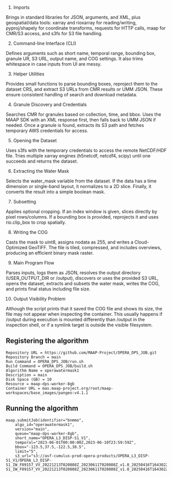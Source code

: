 1) Imports

Brings in standard libraries for JSON, arguments, and XML, plus geospatial/data tools: xarray and rioxarray for reading/writing, pyproj/shapely for coordinate transforms, requests for HTTP calls, maap for CMR/S3 access, and s3fs for S3 file handling.

2) Command-line Interface (CLI)

Defines arguments such as short name, temporal range, bounding box, granule UR, S3 URL, output name, and COG settings. It also trims whitespace in case inputs from UI are messy.

3) Helper Utilities

Provides small functions to parse bounding boxes, reproject them to the dataset CRS, and extract S3 URLs from CMR results or UMM JSON. These ensure consistent handling of search and download metadata.

4) Granule Discovery and Credentials

Searches CMR for granules based on collection, time, and bbox. Uses the MAAP SDK with an XML response first, then falls back to UMM JSON if needed. Once a granule is found, extracts its S3 path and fetches temporary AWS credentials for access.

5) Opening the Dataset

Uses s3fs with the temporary credentials to access the remote NetCDF/HDF file. Tries multiple xarray engines (h5netcdf, netcdf4, scipy) until one succeeds and returns the dataset.

6) Extracting the Water Mask

Selects the water_mask variable from the dataset. If the data has a time dimension or single-band layout, it normalizes to a 2D slice. Finally, it converts the result into a simple boolean mask.

7) Subsetting

Applies optional cropping. If an index window is given, slices directly by pixel rows/columns. If a bounding box is provided, reprojects it and uses rio.clip_box to crop spatially.

8) Writing the COG

Casts the mask to uint8, assigns nodata as 255, and writes a Cloud-Optimized GeoTIFF. The file is tiled, compressed, and includes overviews, producing an efficient binary mask raster.

9) Main Program Flow

Parses inputs, logs them as JSON, resolves the output directory (USER_OUTPUT_DIR or /output), discovers or uses the provided S3 URL, opens the dataset, extracts and subsets the water mask, writes the COG, and prints final status including file size.

10) Output Visibility Problem

Although the script prints that it saved the COG file and shows its size, the file may not appear when inspecting the container. This usually happens if /output during execution is mounted differently than /output in the inspection shell, or if a symlink target is outside the visible filesystem.


## Registering the algorithm
```
Repository URL = https://github.com/MAAP-Project/OPERA_DPS_JOB.git
Repository Branch = main
Run Command = OPERA_DPS_JOB/run.sh
Build Command = OPERA_DPS_JOB/build.sh
Algorithm Name = operawatermask1
Description = main
Disk Space (GB) = 10
Resource = maap-dps-worker-8gb
Container URL = mas.maap-project.org/root/maap-workspaces/base_images/pangeo:v4.1.1

```


## Running the algorithm
```
maap.submitJob(identifier="bnmmo",
    algo_id="operawatermask1",
    version="main",
    queue="maap-dps-worker-8gb",
    short_name="OPERA_L3_DISP-S1_V1",
    temporal="2023-06-01T00:00:00Z,2023-06-10T23:59:59Z",
    bbox="-123.5,37.5,-122.5,38.5",
    limit="5",
    s3_url="s3://asf-cumulus-prod-opera-products/OPERA_L3_DISP-S1_V1/OPERA_L3_DISP-S1_IW_F09157_VV_20221213T020808Z_20230611T020808Z_v1.0_20250416T164302Z/OPERA_L3_DISP-S1_IW_F09157_VV_20221213T020808Z_20230611T020808Z_v1.0_20250416T164302Z.nc")
```
